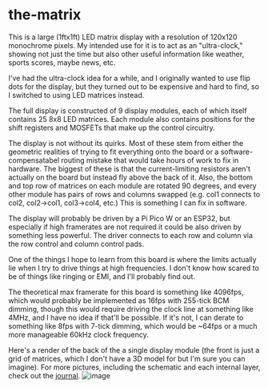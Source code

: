 # the-matrix

This is a large (1ftx1ft) LED matrix display with a resolution of 120x120 monochrome pixels. My intended use for it is to act as an "ultra-clock," showing not just the time but also other useful information like weather, sports scores, maybe news, etc.

I've had the ultra-clock idea for a while, and I originally wanted to use flip dots for the display, but they turned out to be expensive and hard to find, so I switched to using LED matrices instead.

The full display is constructed of 9 display modules, each of which itself contains 25 8x8 LED matrices. Each module also contains positions for the shift registers and MOSFETs that make up the control circuitry.

The display is not without its quirks. Most of these stem from either the geometric realities of trying to fit everything onto the board or a software-compensatabel routing mistake that would take hours of work to fix in hardware. The biggest of these is that the current-limiting resistors aren't actually on the board but instead fly above the back of it. Also, the bottom and top row of matrices on each module are rotated 90 degrees, and every other module has pairs of rows and columns swapped (e.g. col1 connects to col2, col2->col1, col3->col4, etc.) This is something I can fix in software.

The display will probably be driven by a Pi Pico W or an ESP32, but especially if high framerates are not required it could be also driven by something less powerful. The driver connects to each row and column via the row control and column control pads.

One of the things I hope to learn from this board is where the limits actually lie when I try to drive things at high frequencies. I don't know how scared to be of things like ringing or EMI, and I'll probably find out.

The theoretical max framerate for this board is something like 4096fps, which would probably be implemented as 16fps with 255-tick BCM dimming, though this would require driving the clock line at something like 4MHz, and I have no idea if that'll be possible. If it's not, I can derate to something like 8fps with 7-tick dimming, which would be ~64fps or a much more manageable 60kHz clock frequency.

Here's a render of the back of the a single display module (the front is just a grid of matrices, which I don't have a 3D model for but I'm sure you can imagine). For more pictures, including the schematic and each internal layer, check out the [journal](https://github.com/rivques/the-matrix/blob/main/JOURNAL.md#may-29th).
![image](https://github.com/user-attachments/assets/c6b49828-dd3e-41d1-93e7-472a4d3e2d81)
